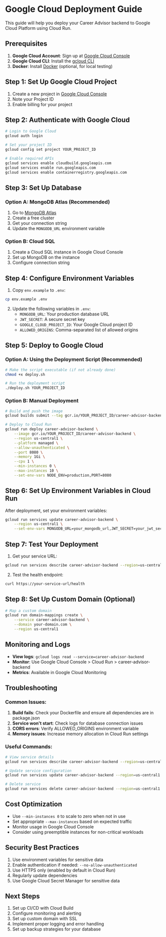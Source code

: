 # Google Cloud Deployment Guide

This guide will help you deploy your Career Advisor backend to Google Cloud Platform using Cloud Run.

## Prerequisites

1. **Google Cloud Account**: Sign up at [Google Cloud Console](https://console.cloud.google.com/)
2. **Google Cloud CLI**: Install the [gcloud CLI](https://cloud.google.com/sdk/docs/install)
3. **Docker**: Install [Docker](https://docs.docker.com/get-docker/) (optional, for local testing)

## Step 1: Set Up Google Cloud Project

1. Create a new project in [Google Cloud Console](https://console.cloud.google.com/)
2. Note your Project ID
3. Enable billing for your project

## Step 2: Authenticate with Google Cloud

```bash
# Login to Google Cloud
gcloud auth login

# Set your project ID
gcloud config set project YOUR_PROJECT_ID

# Enable required APIs
gcloud services enable cloudbuild.googleapis.com
gcloud services enable run.googleapis.com
gcloud services enable containerregistry.googleapis.com
```

## Step 3: Set Up Database

### Option A: MongoDB Atlas (Recommended)
1. Go to [MongoDB Atlas](https://www.mongodb.com/atlas)
2. Create a free cluster
3. Get your connection string
4. Update the `MONGODB_URL` environment variable

### Option B: Cloud SQL
1. Create a Cloud SQL instance in Google Cloud Console
2. Set up MongoDB on the instance
3. Configure connection string

## Step 4: Configure Environment Variables

1. Copy `env.example` to `.env`:
```bash
cp env.example .env
```

2. Update the following variables in `.env`:
   - `MONGODB_URL`: Your production database URL
   - `JWT_SECRET`: A secure secret key
   - `GOOGLE_CLOUD_PROJECT_ID`: Your Google Cloud project ID
   - `ALLOWED_ORIGINS`: Comma-separated list of allowed origins

## Step 5: Deploy to Google Cloud

### Option A: Using the Deployment Script (Recommended)

```bash
# Make the script executable (if not already done)
chmod +x deploy.sh

# Run the deployment script
./deploy.sh YOUR_PROJECT_ID
```

### Option B: Manual Deployment

```bash
# Build and push the image
gcloud builds submit --tag gcr.io/YOUR_PROJECT_ID/career-advisor-backend .

# Deploy to Cloud Run
gcloud run deploy career-advisor-backend \
    --image gcr.io/YOUR_PROJECT_ID/career-advisor-backend \
    --region us-central1 \
    --platform managed \
    --allow-unauthenticated \
    --port 8080 \
    --memory 1Gi \
    --cpu 1 \
    --min-instances 0 \
    --max-instances 10 \
    --set-env-vars NODE_ENV=production,PORT=8080
```

## Step 6: Set Up Environment Variables in Cloud Run

After deployment, set your environment variables:

```bash
gcloud run services update career-advisor-backend \
    --region us-central1 \
    --set-env-vars MONGODB_URL=your_mongodb_url,JWT_SECRET=your_jwt_secret,ALLOWED_ORIGINS=your_frontend_url
```

## Step 7: Test Your Deployment

1. Get your service URL:
```bash
gcloud run services describe career-advisor-backend --region=us-central1 --format='value(status.url)'
```

2. Test the health endpoint:
```bash
curl https://your-service-url/health
```

## Step 8: Set Up Custom Domain (Optional)

```bash
# Map a custom domain
gcloud run domain-mappings create \
    --service career-advisor-backend \
    --domain your-domain.com \
    --region us-central1
```

## Monitoring and Logs

- **View logs**: `gcloud logs read --service=career-advisor-backend`
- **Monitor**: Use Google Cloud Console > Cloud Run > career-advisor-backend
- **Metrics**: Available in Google Cloud Monitoring

## Troubleshooting

### Common Issues:

1. **Build fails**: Check your Dockerfile and ensure all dependencies are in package.json
2. **Service won't start**: Check logs for database connection issues
3. **CORS errors**: Verify ALLOWED_ORIGINS environment variable
4. **Memory issues**: Increase memory allocation in Cloud Run settings

### Useful Commands:

```bash
# View service details
gcloud run services describe career-advisor-backend --region=us-central1

# Update service configuration
gcloud run services update career-advisor-backend --region=us-central1 --memory=2Gi

# Delete service
gcloud run services delete career-advisor-backend --region=us-central1
```

## Cost Optimization

- Use `--min-instances 0` to scale to zero when not in use
- Set appropriate `--max-instances` based on expected traffic
- Monitor usage in Google Cloud Console
- Consider using preemptible instances for non-critical workloads

## Security Best Practices

1. Use environment variables for sensitive data
2. Enable authentication if needed: `--no-allow-unauthenticated`
3. Use HTTPS only (enabled by default in Cloud Run)
4. Regularly update dependencies
5. Use Google Cloud Secret Manager for sensitive data

## Next Steps

1. Set up CI/CD with Cloud Build
2. Configure monitoring and alerting
3. Set up custom domain with SSL
4. Implement proper logging and error handling
5. Set up backup strategies for your database
